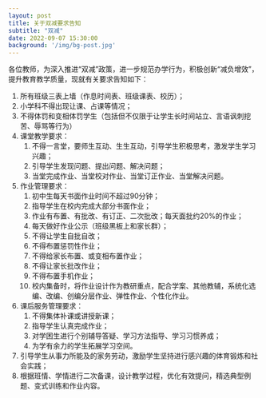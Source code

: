 ```yaml
---
layout: post
title: 关于双减要求告知
subtitle: "双减"
date: 2022-09-07 15:30:00
background: '/img/bg-post.jpg'
---
```


各位教师，为深入推进“双减”政策，进一步规范办学行为，积极创新“减负增效”，提升教育教学质量，现就有关要求告知如下：
1. 所有班级三表上墙（作息时间表、班级课表、校历）；
2. 小学科不得出现让课、占课等情况；
3. 不得体罚和变相体罚学生（包括但不仅限于让学生长时间站立、言语讽刺挖苦、辱骂等行为）
4. 课堂教学要求：
    1. 不得一言堂，要师生互动、生生互动，引导学生积极思考，激发学生学习兴趣；
    2. 引导学生发现问题、提出问题、解决问题；
    3. 当堂完成作业、当堂校对作业、当堂订正作业、当堂解决问题。
5. 作业管理要求：
    1. 初中生每天书面作业时间不超过90分钟；
    2. 指导学生在校内完成大部分书面作业；
    3. 作业有布置、有批改、有订正、二次批改；每天面批约20%的作业；
    4. 每天做好作业公示（班级黑板上和家长群）；
    5. 不得让学生自批自改；
    6. 不得布置惩罚性作业；
    7. 不得给家长布置、或变相布置作业；
    8. 不得让家长批改作业；
    9. 不得布置手机作业；
    10. 校内集备时，将作业设计作为教研重点，配合学案、其他教辅，系统化选编、改编、创编分层作业、弹性作业、个性化作业。
6. 课后服务管理要求：
    1. 不得集体补课或讲授新课；
    2. 指导学生认真完成作业；
    3. 对学困生进行个别辅导答疑、学习方法指导、学习习惯养成；
    4. 为学有余力的学生拓展学习空间。
7. 引导学生从事力所能及的家务劳动，激励学生坚持进行感兴趣的体育锻炼和社会实践；
8. 根据班情、学情进行二次备课，设计教学过程，优化有效提问，精选典型例题、变式训练和作业内容。
